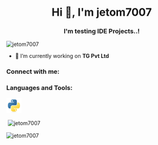 <h1 align="center">Hi 👋, I'm jetom7007</h1>
<h3 align="center">I'm testing IDE Projects..!</h3>

<p align="left"> <img src="https://komarev.com/ghpvc/?username=jetom7007&label=Profile%20views&color=0e75b6&style=flat" alt="jetom7007" /> </p>

- 🔭 I’m currently working on **TG Pvt Ltd**

<h3 align="left">Connect with me:</h3>
<p align="left">
</p>

<h3 align="left">Languages and Tools:</h3>
<p align="left"> <a href="https://www.python.org" target="_blank" rel="noreferrer"> <img src="https://raw.githubusercontent.com/devicons/devicon/master/icons/python/python-original.svg" alt="python" width="40" height="40"/> </a> </p>

<p>&nbsp;<img align="center" src="https://github-readme-stats.vercel.app/api?username=jetom7007&show_icons=true&locale=en" alt="jetom7007" /></p>

<p><img align="center" src="https://github-readme-streak-stats.herokuapp.com/?user=jetom7007&" alt="jetom7007" /></p>
